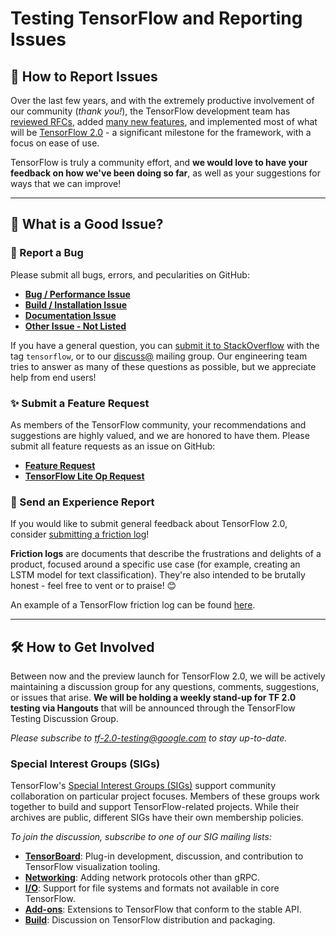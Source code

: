 # Testing TensorFlow and Reporting Issues

## 📢 How to Report Issues

Over the last few years, and with the extremely productive involvement of our community (_thank you!_), the TensorFlow development team has [reviewed RFCs](https://github.com/tensorflow/community/pulls?utf8=%E2%9C%93&q=is%3Apr+label%3A2.0+), added [many new features](https://www.tensorflow.org/resources/), and implemented most of what will be [TensorFlow 2.0](https://www.tensorflow.org/community/roadmap#tensorflow_20_is_coming) - a significant milestone for the framework, with a focus on ease of use.

TensorFlow is truly a community effort, and **we would love to have your feedback on how we've been doing so far**, as well as your suggestions for ways that we can improve!

---------------------------------

## 📝 What is a Good Issue?

### 🐞 Report a Bug

Please submit all bugs, errors, and pecularities on GitHub:

* **[Bug / Performance Issue](https://github.com/tensorflow/tensorflow/issues/new?template=00-bug-performance-issue.md)**
* **[Build / Installation Issue](https://github.com/tensorflow/tensorflow/issues/new?template=10-build-installation-issue.md)**
* **[Documentation Issue](https://github.com/tensorflow/tensorflow/issues/new?template=20-documentation-issue.md)**
* **[Other Issue - Not Listed](https://github.com/tensorflow/tensorflow/issues/new?template=50-other-issues.md)**

If you have a general question, you can [submit it to StackOverflow](https://stackoverflow.com/questions/tagged/tensorflow) with the tag `tensorflow`, or to our [discuss@](https://groups.google.com/a/tensorflow.org/forum/#!forum/discuss) mailing group. Our engineering team tries to answer as many of these questions as possible, but we appreciate help from end users!

### ✨ Submit a Feature Request

As members of the TensorFlow community, your recommendations and suggestions are highly valued, and we are honored to have them. Please submit all feature requests as an issue on GitHub:

* **[Feature Request](https://github.com/tensorflow/tensorflow/issues/new?template=30-feature-request.md)**
* **[TensorFlow Lite Op Request](https://github.com/tensorflow/tensorflow/issues/new?template=40-tflite-op-request.md)**


### 🤔 Send an Experience Report

If you would like to submit general feedback about TensorFlow 2.0, consider [submitting a friction log](mailto:webpaige@google.com)! 

**Friction logs** are documents that describe the frustrations and delights of a product, focused around a specific use case (for example, creating an LSTM model for text classification). They're also intended to be brutally honest - feel free to vent or to praise! 😊

An example of a TensorFlow friction log can be found [here](https://docs.google.com/document/d/1_-0Zzn0hqS4ltLwqWAHm41-MgE60_9zlKyPHr5c-HCs/edit?usp=sharing).

---------------------------------

## 🛠 How to Get Involved

Between now and the preview launch for TensorFlow 2.0, we will be actively maintaining a discussion group for any questions, comments, suggestions, or issues that arise. **We will be holding a weekly stand-up for TF 2.0 testing via Hangouts** that will be announced through the TensorFlow Testing Discussion Group.

_Please subscribe to [tf-2.0-testing@google.com](https://groups.google.com/a/google.com/forum/#!forum/tf-2.0-testing/new) to stay up-to-date._

### Special Interest Groups (SIGs)

TensorFlow's [Special Interest Groups (SIGs)](https://github.com/tensorflow/community/tree/master/sigs) support community collaboration on particular project focuses. Members of these groups work together to build and support TensorFlow-related projects. While their archives are public, different SIGs have their own membership policies.

_To join the discussion, subscribe to one of our SIG mailing lists:_

* **[TensorBoard](https://groups.google.com/a/tensorflow.org/d/forum/sig-tensorboard)**: Plug-in development, discussion, and contribution to TensorFlow visualization tooling.
* **[Networking](https://groups.google.com/a/tensorflow.org/d/forum/networking)**: Adding network protocols other than gRPC.
* **[I/O](https://groups.google.com/a/tensorflow.org/d/forum/io)**: Support for file systems and formats not available in core TensorFlow.
* **[Add-ons](https://groups.google.com/a/tensorflow.org/d/forum/addons)**: Extensions to TensorFlow that conform to the stable API.
* **[Build](https://groups.google.com/a/tensorflow.org/d/forum/build)**: Discussion on TensorFlow distribution and packaging.
